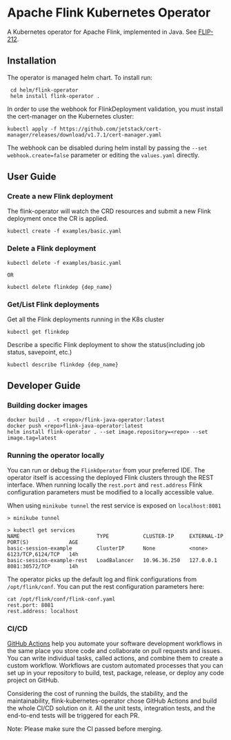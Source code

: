 # Apache Flink Kubernetes Operator

A Kubernetes operator for Apache Flink, implemented in Java. See [FLIP-212](https://cwiki.apache.org/confluence/display/FLINK/FLIP-212%3A+Introduce+Flink+Kubernetes+Operator).

## Installation

The operator is managed helm chart. To install run:
```
 cd helm/flink-operator
 helm install flink-operator .
```

In order to use the webhook for FlinkDeployment validation, you must install the cert-manager on the Kubernetes cluster:
```
kubectl apply -f https://github.com/jetstack/cert-manager/releases/download/v1.7.1/cert-manager.yaml
```

The webhook can be disabled during helm install by passing the `--set webhook.create=false` parameter or editing the `values.yaml` directly.

## User Guide
### Create a new Flink deployment
The flink-operator will watch the CRD resources and submit a new Flink deployment once the CR is applied.
```
kubectl create -f examples/basic.yaml
```

### Delete a Flink deployment
```
kubectl delete -f examples/basic.yaml

OR

kubectl delete flinkdep {dep_name}
```

### Get/List Flink deployments
Get all the Flink deployments running in the K8s cluster
```
kubectl get flinkdep
```
Describe a specific Flink deployment to show the status(including job status, savepoint, etc.)
```
kubectl describe flinkdep {dep_name}
```
## Developer Guide

### Building docker images
```
docker build . -t <repo>/flink-java-operator:latest
docker push <repo>flink-java-operator:latest
helm install flink-operator . --set image.repository=<repo> --set image.tag=latest
```
### Running the operator locally
You can run or debug the `FlinkOperator` from your preferred IDE. The operator itself is accessing the deployed Flink clusters through the REST interface. When running locally the `rest.port` and `rest.address` Flink configuration parameters must be modified to a locally accessible value.

When using `minikube tunnel` the rest service is exposed on `localhost:8081`
```
> minikube tunnel

> kubectl get services
NAME                         TYPE           CLUSTER-IP     EXTERNAL-IP   PORT(S)             AGE
basic-session-example        ClusterIP      None           <none>        6123/TCP,6124/TCP   14h
basic-session-example-rest   LoadBalancer   10.96.36.250   127.0.0.1     8081:30572/TCP      14h
```
The operator picks up the default log and flink configurations from `/opt/flink/conf`. You can put the rest configuration parameters here:
```
cat /opt/flink/conf/flink-conf.yaml
rest.port: 8081
rest.address: localhost
```
### CI/CD
[GitHub Actions](https://help.github.com/en/actions/getting-started-with-github-actions/about-github-actions) help you automate your software development workflows in the same place you store code and collaborate on pull requests and issues.
You can write individual tasks, called actions, and combine them to create a custom workflow.
Workflows are custom automated processes that you can set up in your repository to build, test, package, release, or deploy any code project on GitHub.

Considering the cost of running the builds, the stability, and the maintainability, flink-kubernetes-operator chose GitHub Actions and build the whole CI/CD solution on it.
All the unit tests, integration tests, and the end-to-end tests will be triggered for each PR.

Note: Please make sure the CI passed before merging.
